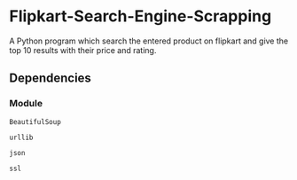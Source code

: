 # Flipkart-Search-Engine-Scrapping
A Python program which search the entered product on flipkart and give the top 10 results with their price and rating.

## Dependencies
### Module
```
BeautifulSoup
```
```
urllib
```
```
json
```
```
ssl
```
